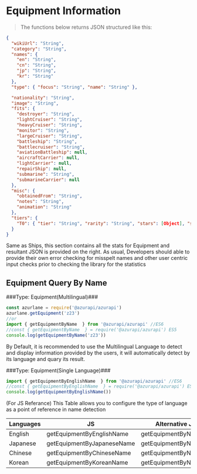 # Equipment Information
> The functions below returns JSON structured like this:

```json
{
  "wikiUrl": "String",
  "category": "String",
  "names": {
    "en": "String",
    "cn": "String",
    "jp": "String",
    "kr": "String"
  },
  "type": { "focus": "String", "name": "String" },

  "nationality": "String",
  "image": "String",
  "fits": {
    "destroyer": "String",
    "lightCruiser": "String",
    "heavyCruiser": "String",
    "monitor": "String",
    "largeCruiser": "String",
    "battleship": "String",
    "battlecruiser": "String",
    "aviationBattleship": null,
    "aircraftCarrier": null,
    "lightCarrier": null,
    "repairShip": null,
    "submarine": "String",
    "submarineCarrier": null
  },
  "misc": {
    "obtainedFrom": "String",
    "notes": "String",
    "animation": "String"
  },
  "tiers": {
    "T0": { "tier": "String", "rarity": "String", "stars": [Object], "stats": [Object] }
  }
}
```

Same as Ships, this section contains all the stats for Equipment and resultant JSON is provided on the right. As usual, Developers should able to provide their own error checking for misspelt names and other user centric input checks prior to checking the library for the statistics
## Equipment Query By Name
###Type: Equipment(Multilingual)###
```javascript
const azurlane = require('@azurapi/azurapi')
azurlane.getEquipment('z23')
//or
import { getEquipmentByName  } from '@azurapi/azurapi' //ES6
//const { getEquipmentByName  } = require('@azurapi/azurapi') ES5
console.log(getEquipmentByName('z23'))
```
By Default, it is recommended to use the Multilingual Language to detect and display information provided by the users, it will automatically detect by its language and quary its result.

###Type: Equipment(Single Language)###
```javascript
import { getEquipmentByEnglishName  } from '@azurapi/azurapi' //ES6
//const { getEquipmentByEnglishName  } = require('@azurapi/azurapi') ES5
console.log(getEquipmentByEnglishName())
```
(For JS Referance)
This Table allows you to configure the type of language as a point of reference in name detection

| Languages | JS                         | Alternative JS       |
|-----------|----------------------------|----------------------|
| English   | getEquipmentByEnglishName  | getEquipmentByNameEn |
| Japanese  | getEquipmentByJapaneseName | getEquipmentByNameJp |
| Chinese   | getEquipmentByChineseName  | getEquipmentByNameCn |
| Korean    | getEquipmentByKoreanName   | getEquipmentByNameKr |
